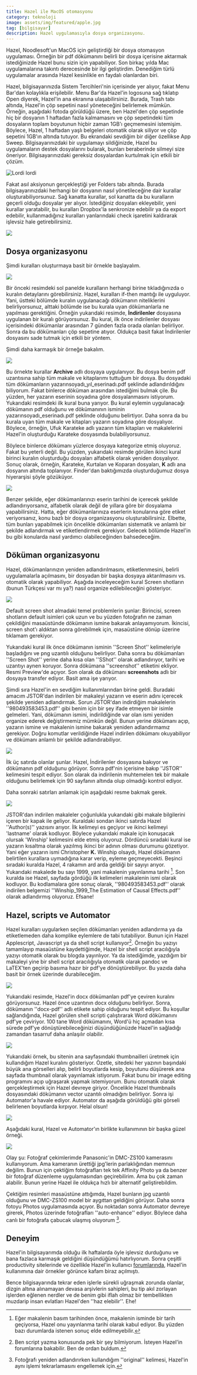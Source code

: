 ```yaml
---
title: Hazel ile MacOS otomasyonu
category: teknoloji
image: assets/img/featured/apple.jpg
tag: [bilgisayar]
description: Hazel uygulamasıyla dosya organizasyonu.
--- 
```

Hazel, Noodlesoft'un MacOS için geliştirdiği bir dosya otomasyon uygulaması. Örneğin bir pdf dökümanını belirli bir dosya içerisine aktarmak istediğinizde Hazel bunu sizin için yapabiliyor. Son birkaç yılda Mac uygulamalarına takıntı derecesinde bir ilgi geliştirdim. Denediğim türlü uygulamalar arasında Hazel kesinlikle en faydalı olanlardan biri.

Hazel, bilgisayarınızda Sistem Tercihleri'nin içerisinde yer alıyor, fakat Menu Bar'dan kolaylıkla erişilebilir. Menu Bar'da Hazel'in logosuna sağ tıklatıp Open diyerek, Hazel'in ana ekranına ulaşabilirsiniz. Burada, Trash tabı altında, Hazel'in çöp sepetini nasıl yöneteceğini belirlemek mümkün. Örneğin, aşağıdaki fotoda görüldüğü üzere, ben Hazel'den çöp sepetinde hiç bir dosyanın 1 haftadan fazla kalmamasını ve çöp sepetindeki tüm dosyaların toplam boyutunun hiçbir zaman 1GB'ı geçmemesini istemişim. Böylece, Hazel, 1 haftadan yaşlı belgeleri otomatik olarak siliyor ve çöp sepetini 1GB'ın altında tutuyor. Bu ekrandaki sevdiğim bir diğer özellikse App Sweep. Bilgisayarınızdaki bir uygulamayı sildiğinizde, Hazel bu uygulamaların destek dosyalarını bularak, bunları beraberinde silmeyi size öneriyor. Bilgisayarınızdaki gereksiz dosyalardan kurtulmak için etkili bir çözüm. 

![](/assets/img/others/1.png "Lordi lordi")

Fakat asıl aksiyonun gerçekleştiği yer Folders tabı altında. Burada bilgisayarınızdaki herhangi bir dosyanın nasıl yönetileceğine dair kurallar oluşturabiliyorsunuz. Sağ kanatta kurallar, sol kanatta da bu kuralların geçerli olduğu dosyalar yer alıyor. İstediğiniz dosyaları ekleyebilir, yeni kurallar yaratabilir, bu kuralları Dropbox'la senkronize edebilir ya da export edebilir, kullanmadığınız kuralları yanlarındaki check işaretini kaldırarak işlevsiz hale getirebilirsiniz. 

![](/assets/img/others/2.png)

## Dosya organizasyonu

Şimdi kuralları oluşturmaya basit bir örnekle başlayalım. 

![](/assets/img/others/3.png)

Bir önceki resimdeki sol panelde kuralların herhangi birine tıkladığınızda o kuralın detaylarını görebilirsiniz. Hazel, kuralları if-then mantığı ile uyguluyor. Yani, üstteki bölümde kuralın uygulanacağı dökümanın niteliklerini belirliyorsunuz, alttaki bölümde ise bu kurala uyan dökümanlarla ne yapılması gerektiğini. Örneğin yukarıdaki resimde, __İndirilenler__ dosyasına uygulanan bir kuralı görüyorsunuz. Bu kural, ilk önce indirilenler dosyası içerisindeki dökümanlar arasından 7 günden fazla orada olanları belirliyor. Sonra da bu dökümanları çöp sepetine atıyor. Oldukça basit fakat İndirilenler dosyasını sade tutmak için etkili bir yöntem. 

Şimdi daha karmaşık bir örneğe bakalım. 

![](/assets/img/others/4.png)

Bu örnekte kurallar __Archive__ adlı dosyaya uygulanıyor. Bu dosya benim pdf uzantısına sahip tüm makale ve kitaplarımı tuttuğum bir dosya. Bu dosyadaki tüm dökümanların yazarınsoyadı\_yıl\_eserinadı.pdf şeklinde adlandırıldığını biliyorum. Fakat binlerce döküman arasından istediğimi bulmak çile. Bu yüzden, her yazarın eserinin soyadına göre dosyalanmasını istiyorum. Yukarıdaki resimdeki ilk kural buna yarıyor. Bu kural eylemin uygulanacağı dökümanın pdf olduğunu ve dökümanının isminin yazarınsoyadı\_eserinadı.pdf şeklinde olduğunu belirtiyor. Daha sonra da bu kurala uyan tüm makale ve kitapları yazarın soyadına göre dosyalıyor. Böylece, örneğin, Ufuk Karateke adlı yazarın tüm kitapları ve makalelerini Hazel'in oluşturduğu Karateke dosyasında bulabiliyorsunuz. 

Böylece binlerce dökümanı yüzlerce dosyaya kategorize etmiş oluyoruz. Fakat bu yeterli değil. Bu yüzden, yukarıdaki resimde görülen ikinci kural birinci kuralın oluşturduğu dosyaları alfabetik olarak yeniden dosyalıyor. Sonuç olarak, örneğin, Karateke, Kurtalan ve Koparan dosyaları, __K__ adlı ana dosyanın altında toplanıyor. Finder'dan baktığımızda oluşturduğumuz dosya hiyerarşisi şöyle gözüküyor. 

![](/assets/img/others/5.png)

Benzer şekilde, eğer dökümanlarınızı eserin tarihini de içerecek şekilde adlandırıyorsanız, alfabetik olarak değil de yıllara göre bir dosyalama yapabilirsiniz. Hatta, eğer dökümanlarınıza eserlerin konularına göre etiket veriyorsanız, konu bazlı bir dosya organizasyonu oluşturabilirsiniz. Elbette, tüm bunları yapabilmek için öncelikle dökümanları sistematik ve anlamlı bir şekilde adlandırmak ve etiketlendirmek gerekiyor. Gelecek bölümde Hazel'in bu gibi konularda nasıl yardımcı olabileceğinden bahsedeceğim. 

## Döküman organizasyonu

Hazel, dökümanlarınızın yeniden adlandırılmasını, etiketlenmesini, belirli uygulamalarla açılmasını, bir dosyadan bir başka dosyaya aktarılmasını vs. otomatik olarak yapabiliyor. Aşağıda inceleyeceğim kural Screen shotların (bunun Türkçesi var mı ya?) nasıl organize edilebileceğini gösteriyor. 

![](/assets/img/others/6.png)

Default screen shot almadaki temel problemlerin şunlar: Birincisi, screen shotların default isimleri çok uzun ve bu yüzden fotoğrafın ne zaman çekildiğini masaüstünde dökümanın ismine bakarak anlayamıyorum. İkincisi, screen shot'ı aldıktan sonra görebilmek için, masaüstüne dönüp üzerine tıklamam gerekiyor. 

Yukarıdaki kural ilk önce dökümanın isminin ''Screen Shot'' kelimeleriyle başladığını ve png uzantılı olduğunu belirliyor. Daha sonra bu dökümanları ''Screen Shot'' yerine daha kısa olan ''SShot'' olarak adlandırıyor, tarihi ve uzantıyı aynen koruyor. Sonra dökümana ''screenshot'' etiketini ekliyor. Resmi Preview'de açıyor. Son olarak da dökümanı __screenshots__ adlı bir dosyaya transfer ediyor. Basit ama işe yarıyor.

Şimdi sıra Hazel'in en sevdiğim kullanımlarından birine geldi. Buradaki amacım JSTOR'dan indirilen bir makaleyi yazarın ve eserin adını içerecek şekilde yeniden adlandırmak. Sorun JSTOR'dan indirdiğim makalelerin ''980493583453.pdf'' gibi benim için bir şey ifade etmeyen bir isimle gelmeleri. Yani, dökümanın ismini, indirildiğinde var olan ismi yeniden organize ederek değiştirmemiz mümkün değil. Bunun yerine dökümanı açıp, yazarın ismine ve makalenin ismine bakarak yeniden adlandırmamız gerekiyor. Doğru komutlar verildiğinde Hazel indirilen dökümanı okuyabiliyor ve dökümanı anlamlı bir şekilde adlandırabiliyor. 

![](/assets/img/others/7.png)

İlk üç satırda olanlar şunlar. Hazel, İndirilenler dosyasına bakıyor ve dökümanın pdf olduğunu görüyor. Sonra pdf'nin içerisine bakıp ''JSTOR'' kelimesini tespit ediyor. Son olarak da indirilenin muhtemelen tek bir makale olduğunu belirlemek için 90 sayfanın altında olup olmadığı kontrol ediyor. 

Daha sonraki satırları anlamak için aşağıdaki resme bakmak gerek. 

![](/assets/img/others/8.png)

JSTOR'dan indirilen makaleler çoğunlukla yukarıdaki gibi makale bilgilerini içeren bir kapak ile geliyor. Kuraldaki sondan ikinci satırda Hazel ''Author(s)'' yazısını arıyor. İlk kelimeyi es geçiyor ve ikinci kelimeyi 'lastname' olarak kodluyor. Böylece yukarıdaki makale için konuşacak olursak 'Winship' kelimesini elde etmiş oluyoruz. Dördüncü sıradaki kural ise yazarın kısaltma olarak yazılmış ikinci bir adının olması durumunu gözetiyor. Yani eğer yazarın ismi Christopher __K.__ Winship olsaydı, Hazel dökümanın belirtilen kurallara uymadığına karar verip, eyleme geçmeyecekti. Beşinci sıradaki kuralda Hazel, 4 rakamın ard arda geldiği bir sayıyı arıyor. Yukarıdaki makalede bu sayı 1999, yani makalenin yayınlanma tarihi [^1]. Son kuralda ise Hazel, sayfada gördüğü ilk kelimeleri makalenin ismi olarak kodluyor. Bu kodlamalara göre sonuç olarak, ''980493583453.pdf'' olarak indirilen belgemizi ''Winship\_1999\_The Estimation of Causal Effects.pdf'' olarak adlandırmış oluyoruz. Efsane! 

## Hazel, scripts ve Automator

Hazel kuralları uygularken seçilen dökümanları yeniden adlandırma ya da etiketlemeden daha komplike eylemlere de tabi tutabiliyor. Bunun için Hazel Applescript, Javascript ya da shell script kullanıyor[^2]. Örneğin bu yazıyı tamamlayıp masaüstüne kaydettiğimde, Hazel bir shell script aracılığıyla yazıyı otomatik olarak bu blogda yayınlıyor. Ya da istediğimde, yazdığım bir makaleyi yine bir shell script aracılığıyla otomatik olarak pandoc ve LaTEX'ten geçirip basıma hazır bir pdf'ye dönüştürebiliyor. Bu yazıda daha basit bir örnek üzerinde durabileceğim. 

![](/assets/img/others/9.png)

Yukarıdaki resimde, Hazel'in docx dökümanları pdf'ye çeviren kuralını görüyorsunuz. Hazel önce uzantının docx olduğunu belirliyor. Sonra, dökümanın ''docx-pdf'' adlı etikete sahip olduğunu tespit ediyor. Bu koşullar sağlandığında, Hazel görülen shell scripti çalıştırarak Word dökümanını pdf'ye çeviriyor. 100 tane Word dökümanını, Word'ü hiç açmadan kısa sürede pdf'ye dönüştürebileceğinizi düşündüğünüzde Hazel'in sağladığı zamandan tasarruf daha anlaşılır olabilir. 

![](/assets/img/others/10.png)

Yukarıdaki örnek, bu sitenin ana sayfasındaki thumbnailleri üretmek için kullandığım Hazel kuralını gösteriyor. Özetle, sitedeki her yazının başındaki büyük ana görselleri alıp, belirli boyutlarda kesip, boyutunu düşürerek ana sayfada thumbnail olarak yayınlamak istiyorum. Fakat bunu bir image editing programını açıp uğraşarak yapmak istemiyorum. Bunu otomatik olarak gerçekleştirmek için Hazel devreye giriyor. Öncelikle Hazel thumbnails dosyasındaki dökümanın vector uzantılı olmadığını belirliyor. Sonra işi Automator'a havale ediyor. Automator da aşağıda görüldüğü gibi görseli belirlenen boyutlarda kırpıyor. Helal olsun!

![](/assets/img/others/11.png)

Aşağıdaki kural, Hazel ve Automator'ın birlikte kullanımının bir başka güzel örneği. 

![](/assets/img/others/12.png)

Olay şu: Fotoğraf çekimlerimde Panasonic'in DMC-ZS100 kamerasını kullanıyorum. Ama kameranın ürettiği jpg'lerin parlaklığından memnun değilim. Bunun için çektiğim fotoğrafları tek tek Affinity Photo ya da benzer bir fotoğraf düzenleme uygulamasından geçirebilirim. Ama bu çok zaman alabilir. Bunun yerine Hazel ile oldukça hızlı bir alternatif geliştirebildim. 

Çektiğim resimleri masaüstüne attığımda, Hazel bunların jpg uzantılı olduğunu ve DMC-ZS100 model bir aygıttan geldiğini görüyor. Daha sonra fotoyu Photos uygulamasında açıyor. Bu noktadan sonra Automator devreye girerek, Photos üzerinde fotoğrafları ''auto-enhance'' ediyor. Böylece daha canlı bir fotoğrafa çabucak ulaşmış oluyorum [^3].

## Deneyim

Hazel'in bilgisayarımda olduğu ilk haftalarda öyle işlevsiz durduğunu ve bana fazlaca karmaşık geldiğini düşündüğümü hatırlıyorum. Sonra çeşitli productivity sitelerinde ve özellikle Hazel'in kullanıcı [forumlarında](https://www.noodlesoft.com/forums/index.php), Hazel'in kullanımına dair örnekler görünce kafam biraz açılmıştı. 

Bence bilgisayarında tekrar eden işlerle sürekli uğraşmak zorunda olanlar, dizgin altına alınamayan devasa arşivlerin sahipleri, bu tip akıl zorlayan işlerden eğlenen nerdler ve de benim gibi iflah olmaz bir tembellikten muzdarip insan evlatları Hazel'den ''haz elebilir''. Ehe!


[^1]:	Eğer makalenin basım tarihinden önce, makalenin isminde bir tarih geçiyorsa, Hazel onu yayınlanma tarihi olarak kabul ediyor. Bu yüzden bazı durumlarda istenen sonuç elde edilmeyebilir. 

[^2]:	Ben script yazma konusunda pek bir şey bilmiyorum. İsteyen Hazel'in forumlarına bakabilir. Ben de ordan buldum.

[^3]:	Fotoğrafı yeniden adlandırırken kullandığım ''original'' kelimesi, Hazel'in aynı işlemi tekrarlamasını engellemek için. 